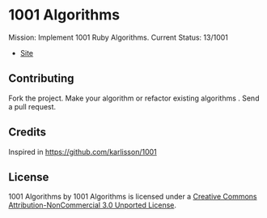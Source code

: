 1001 Algorithms
==========

Mission: Implement 1001 Ruby Algorithms.
Current Status: 13/1001

* [Site](http://predoff.github.com/Algorithms/)



Contributing
------------

Fork the project. Make your algorithm or refactor existing algorithms . Send a pull request.


Credits
--------

Inspired in https://github.com/karlisson/1001

License
-------

1001 Algorithms by 1001 Algorithms is licensed under a [Creative Commons Attribution-NonCommercial 3.0 Unported License](http://creativecommons.org/licenses/by-nc/3.0/).
